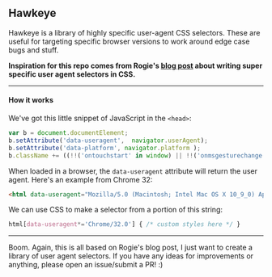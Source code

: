 ## Hawkeye

Hawkeye is a library of highly specific user-agent CSS selectors. These are useful for targeting specific browser versions to work around edge case bugs and stuff.

**Inspiration for this repo comes from Rogie's [blog post](http://rog.ie/blog/html5-boilerplate-addon) about writing super specific user agent selectors in CSS.**

***

#### How it works

We've got this little snippet of JavaScript in the `<head>`:

```javascript
var b = document.documentElement;
b.setAttribute('data-useragent',  navigator.userAgent);
b.setAttribute('data-platform', navigator.platform );
b.className += ((!!('ontouchstart' in window) || !!('onmsgesturechange' in window))?' touch':'');
```

When loaded in a browser, the `data-useragent` attribute will return the user agent. Here's an example from Chrome 32:

```html
<html data-useragent="Mozilla/5.0 (Macintosh; Intel Mac OS X 10_9_0) AppleWebKit/537.36 (KHTML, like Gecko) Chrome/32.0.1700.77 Safari/537.36">
```

We can use CSS to make a selector from a portion of this string:

```css
html[data-useragent*='Chrome/32.0'] { /* custom styles here */ }
```

***

Boom. Again, this is all based on Rogie's blog post, I just want to create a library of user agent selectors. If you have any ideas for improvements or anything, please open an issue/submit a PR! :)
